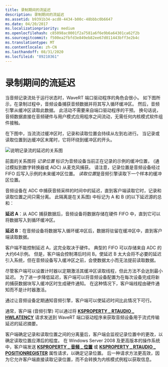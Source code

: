 ```yaml
---
title: 录制期间的流延迟
description: 录制期间的流延迟
ms.assetid: b9391b34-acd8-4434-b00c-48bbbc0b6647
ms.date: 04/20/2017
ms.localizationpriority: medium
ms.openlocfilehash: c85098ac0001f2a7581a6f6e9b6a64301ca62f2b
ms.sourcegitcommit: f500ea2fbfd3e849eb82ee67d011443bff3e2b4c
ms.translationtype: MT
ms.contentlocale: zh-CN
ms.lasthandoff: 08/31/2020
ms.locfileid: "89210361"
---
```

# <a name="stream-latency-during-recording"></a>录制期间的流延迟


当音频记录流处于运行状态时，WaveRT 端口驱动程序的角色会很小。 如下图所示，在录制过程中，音频设备捕获音频数据并将其写入循环缓冲区。 然后，音频引擎从缓冲区读取此数据。 此活动不需要来自端口驱动程序的干预。 换句话说，音频数据直接在音频硬件与用户模式应用程序之间流动，无需任何内核模式软件组件接触。

在下图中，当流流过缓冲区时，记录和读取位置会持续从左到右进行。 当记录或读取位置到达缓冲区末尾时，它将环绕到缓冲区的开头。

![说明记录流的延迟的关系图](images/wavert-record.png)

前面的关系图将 *记录位置* 标识为音频设备当前正在记录的示例的缓冲位置， (通过模拟到数字转换器或 ADC) 从麦克风捕获。 请注意，记录位置是音频设备经过 FIFO 后写入示例的未来缓冲区位置。 *读取位置*是音频引擎读取下一个样本的缓冲区位置。

音频设备在 ADC 中捕获音频采样的时间中的延迟，直到客户端读取它时，记录和读取位置之间只需分离。 此隔离是在关系图) 中标记为 A 和 B (的以下延迟源的总和：

**延迟 A**：从 ADC 捕获数据后，音频设备将数据存储在硬件 FIFO 中，直到它可以将数据写入到循环缓冲区。

**延迟 B**：在音频设备将数据写入循环缓冲区后，数据将驻留在缓冲区中，直到客户端读取数据。

客户端不能控制延迟 A，这完全取决于硬件。 典型的 FIFO 可以存储来自 ADC 的大约64示例。 但是，客户端会控制滞后时间 B。使延迟 B 太大会将不必要的延迟引入系统，但在音频设备写入缓冲区之前，会使数据太小而无法提前读取数据。

尽管客户端可以设置计时器以定期激活其缓冲区读取线程，但此方法不会达到最小延迟。 为了进一步降低延迟，客户端可以将音频设备配置为在每次设备完成将新的捕获数据块写入缓冲区时生成硬件通知。 在这种情况下，客户端线程由硬件通知而不是计时器激活。

通过让音频设备定期通知音频引擎，客户端可以使延迟时间比此情况下可行。

通常，客户端 (音频引擎) 可以通过将 [**KSPROPERTY \_ RTAUDIO \_ HWLATENCY**](./ksproperty-rtaudio-hwlatency.md) 请求发送到 WaveRT 端口驱动程序来获取音频设备用于流式传输延迟的延迟摘要。

客户端确定记录和读取位置之间的分离量后，客户端会监视记录位置中的更改，以确定读取位置应滞后的程度。 在 Windows Server 2008 及更高版本的操作系统中，客户端发送 [**KSPROPERTY \_ 音频 \_ 位置**](./ksproperty-audio-position.md) 或 [**KSPROPERTY \_ RTAUDIO \_ POSITIONREGISTER**](./ksproperty-rtaudio-positionregister.md) 属性请求，以确定记录位置。 后一种请求方法更高效，因为它允许客户端直接读取记录位置，而不会转换为内核模式例程以获取信息。

 


